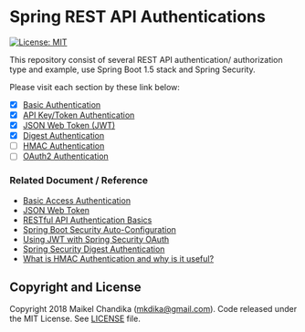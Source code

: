 # Spring REST API Authentications

[![License: MIT](https://img.shields.io/badge/License-MIT-blue.svg)](/LICENSE)

This repository consist of several REST API authentication/ authorization type and example, use Spring Boot 1.5 stack and Spring Security.

Please visit each section by these link below:

- [x] [Basic Authentication](/basic-auth/)
- [x] [API Key/Token Authentication](/apikey-auth/)
- [x] [JSON Web Token (JWT)](/jwt-auth/)
- [x] [Digest Authentication](/digest-auth/)
- [ ] [HMAC Authentication](/hmac-auth/)
- [ ] [OAuth2 Authentication](/oauth2/)

### Related Document / Reference

- [Basic Access Authentication](https://en.wikipedia.org/wiki/Basic_access_authentication)
- [JSON Web Token](https://en.wikipedia.org/wiki/JSON_Web_Token)
- [RESTful API Authentication Basics](https://blog.restcase.com/restful-api-authentication-basics/)
- [Spring Boot Security Auto-Configuration](https://www.baeldung.com/spring-boot-security-autoconfiguration)
- [Using JWT with Spring Security OAuth](https://www.baeldung.com/spring-security-oauth-jwt)
- [Spring Security Digest Authentication](https://www.baeldung.com/spring-security-digest-authentication)
- [What is HMAC Authentication and why is it useful?](https://www.wolfe.id.au/2012/10/20/what-is-hmac-authentication-and-why-is-it-useful/)

## Copyright and License

Copyright 2018 Maikel Chandika (mkdika@gmail.com). Code released under the MIT License. See [LICENSE](/LICENSE) file.